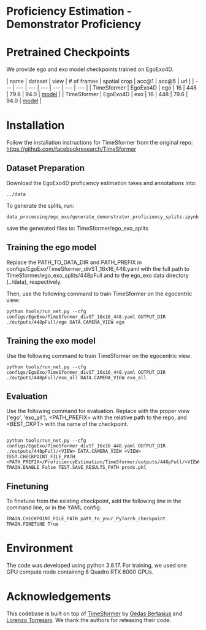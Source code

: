 # Proficiency Estimation - Demonstrator Proficiency

# Pretrained Checkpoints

We provide ego and exo model checkpoints trained on EgoExo4D. 

| name | dataset | view | # of frames | spatial crop | acc@1 | acc@5 | url |
| --- | --- | --- | --- | --- | --- | --- |
| TimeSformer | EgoExo4D | ego | 16 | 448 | 79.6 | 94.0 | [model](https://www.dropbox.com/s/6f0x172lpqy3oxt/TimeSformer_divST_16x16_448_K400.pyth?dl=0) |
| TimeSformer | EgoExo4D | exo | 16 | 448 | 79.6 | 94.0 | [model](https://www.dropbox.com/s/6f0x172lpqy3oxt/TimeSformer_divST_16x16_448_K400.pyth?dl=0) |

# Installation

Follow the installation instructions for TimeSformer from the original repo: https://github.com/facebookresearch/TimeSformer 

## Dataset Preparation

Download the EgoExo4D proficiency estimation takes and annotations into: 

```
../data
```

To generate the splits, run: 

```
data_processing/ego_exo/generate_demonstrator_proficiency_splits.ipynb
```

save the generated files to: TimeSformer/ego_exo_splits

## Training the ego model

Replace the PATH_TO_DATA_DIR and PATH_PREFIX in configs/EgoExo/TimeSformer_divST_16x16_448.yaml with the full path to TimeSformer/ego_exo_splits/448pFull and to the ego_exo data directory (../data), respectively.

Then, use the following command to train TimeSformer on the egocentric view:

```
python tools/run_net.py --cfg configs/EgoExo/TimeSformer_divST_16x16_448.yaml OUTPUT_DIR ./outputs/448pFull/ego DATA.CAMERA_VIEW ego
```

## Training the exo model


Use the following command to train TimeSformer on the egocentric view:

```
python tools/run_net.py --cfg configs/EgoExo/TimeSformer_divST_16x16_448.yaml OUTPUT_DIR ./outputs/448pFull/exo_all DATA.CAMERA_VIEW exo_all
```

## Evaluation

Use the following command for evaluation. Replace <VIEW> with the proper view ('ego', 'exo_all'), <PATH_PREFIX> with the relative path to the repo, and <BEST_CKPT> with the name of the checkpoint.
```

python tools/run_net.py --cfg configs/EgoExo/TimeSformer_divST_16x16_448.yaml OUTPUT_DIR ./outputs/448pFull/<VIEW> DATA.CAMERA_VIEW <VIEW> TEST.CHECKPOINT_FILE_PATH <PATH_PREFIX>/ProficiencyEstimation/TimeSformer/outputs/448pFull/<VIEW>/checkpoints/<BEST_CKPT>.pyth TRAIN.ENABLE False TEST.SAVE_RESULTS_PATH preds.pkl
```

## Finetuning

To finetune from the existing checkpoint, add the following line in the command line, or in the YAML config:

```
TRAIN.CHECKPOINT_FILE_PATH path_to_your_PyTorch_checkpoint
TRAIN.FINETUNE True
```

# Environment

The code was developed using python 3.8.17. For training, we used one GPU compute node containing 8 Quadro RTX 6000 GPUs.

# Acknowledgements

This codebase is built on top of [TimeSformer](https://github.com/facebookresearch/TimeSformer) by [Gedas Bertasius](https://www.gedasbertasius.com/) and [Lorenzo Torresani](https://ltorresa.github.io/home.html). We thank the authors for releasing their code.
